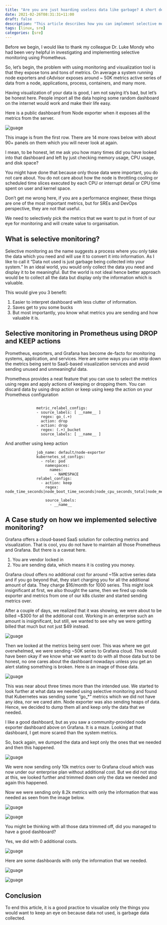 ```yaml
---
title: "Are you are just hoarding useless data like garbage? A short descriptive intro on selective monitoring."
date: 2021-02-26T08:31:31+11:00
draft: false
description: "This article describes how you can implement selective monitoring using Prometheus to make sure only useful data are gathered and visualized."
tags: [linux, sre]
categories: [sre]
---
```


Before we begin, I would like to thank my colleague Dr. Luke Mondy who had been very helpful in investigating and implementing selective monitoring using Prometheus.

So, let’s begin, the problem with using monitoring and visualization tool is that they expose tons and tons of metrics. On average a system running node exporters and cAdvisor exposes around ~ 50K metrics active series of data from a node, applications, process, containers, and many more. 

Having visualization of your data is good, I am not saying it’s bad, but let’s be honest here. People import all the data hoping some random dashboard on the internet would work and make their life easy. 

Here is a public dashboard from Node exporter when it exposes all the metrics from the server.

 ![guage](/img/1.png)

This image is from the first row. There are 14 more rows below with about 90+ panels on them which you will never look at again. 

I mean, to be honest, let me ask you how many times did you have looked into that dashboard and left by just checking memory usage, CPU usage, and disk space? 

You might have done that because only those data were important, you do not care about. You do not care about how the node is throttling cooling or scheduled time slices executed by each CPU or interrupt detail or CPU time spent on user and kernel space.

Don’t get me wrong here, if you are a performance engineer, these things are one of the most important metrics, but for SREs and DevOps perspective, they are not that useful. 

We need to selectively pick the metrics that we want to put in front of our eye for monitoring and will create value to organisation.

## What is selective monitoring?

Selective monitoring as the name suggests a process where you only take the data which you need and will use it to convert it into information. As I like to call it “Data not used is just garbage being collected into your system.” In an ideal world, you would only collect the data you need and display it to be meaningful. But the world is not ideal hence better approach would be to collect all the data but display only the information which is valuable. 

This would give you 3 benefit:
1.	Easier to interpret dashboard with less clutter of information.
2.	Saves get to you some bucks
3.	But most importantly, you know what metrics you are sending and how valuable it is.

## Selective monitoring in Prometheus using DROP and KEEP actions

Prometheus, exporters, and Grafana has become de-facto for monitoring systems, application, and services. Here are some ways you can strip down the metrics being sent to SaaS-based visualization services and avoid sending unused and unmeaningful data.

Prometheus provides a neat feature that you can use to select the metrics using regex and apply actions of keeping or dropping them. You can discard data by using drop action or keep using keep the action on your Prometheus configuration 

```

              metric_relabel_configs:
              - source_labels: [ __name__ ]
                regex: go_(.+)
                action: drop
              - action: drop
                regex: (.+)_bucket
                source_labels: [ __name__ ]

```

And another using keep action
```
              job_name: default/node-exporter
              kubernetes_sd_configs:
                - role: pod 
                  namespaces:
                    names:
                      - NAMESPACE
              relabel_configs:
                - action: keep
                  regex: node_time_seconds|node_boot_time_seconds|node_cpu_seconds_total|node_memory_MemTotal_bytes|node_cpu_seconds_total

                  source_labels:
                    - __name__ 

```

## A Case study on how we implemented selective monitoring? 

Grafana offers a cloud-based SaaS solution for collecting metrics and visualization. That is cool, you do not have to maintain all those Prometheus and Grafana. But there is a caveat here.

1.	You are vendor locked in
2.	You are sending data, which means it is costing you money.

Grafana cloud offers no additional cost for around ~15k active series data and if you go beyond that, they start charging you for all the additional amount of data. They charge $16/month for 1000 series. This might look insignificant at first, we also thought the same, then we fired up node exporter and metrics from one of our k8s cluster and started sending metrics over.

After a couple of days, we realized that it was showing, we were about to be billed ~$300 for all the additional cost. Working in an enterprise such an amount is insignificant, but still, we wanted to see why we were getting billed that much but not just $49 instead. 


 ![guage](/img/2.png)

Then we looked at the metrics being sent over. This was where we got overwhelmed, we were sending ~50K series to Grafana cloud. This would have been okay if we know what we want to do with all those data but to be honest, no one cares about the dashboard nowadays unless you get an alert stating something is broken. Here is an image of those data.


 ![guage](/img/3.png)


This was near about three times more than the intended use. We started to look further at what data we needed using selective monitoring and found that Kubernetes was sending some “go_*” metrics which we did not have any idea, nor we cared atm. Node exporter was also sending heaps of data. Hence, we decided to dump them all and keep only the data that we needed.

I like a good dashboard, but as you saw a community-provided node exporter dashboard above on Grafana. It is a maze. Looking at that dashboard, I get more scared than the system metrics. 

So, back again, we dumped the data and kept only the ones that we needed and then this happened.

 ![guage](/img/4.png)

We were now sending only 10k metrics over to Grafana cloud which was now under our enterprise plan without additional cost. But we did not stop at this, we looked further and trimmed down only the data we needed and again this happened.

Now we were sending only 8.2k metrics with only the information that was needed as seen from the image below.


 ![guage](/img/5.png)
 
 ![guage](/img/6.png)

You might be thinking with all those data trimmed off, did you managed to have a good dashboard?

Yes, we did with 0 additional costs.

![guage](/img/7.png)

Here are some dashboards with only the information that we needed.

![guage](/img/8.png)

![guage](/img/9.png)

## Conclusion

To end this article, it is a good practice to visualize only the things you would want to keep an eye on because data not used, is garbage data collected.
